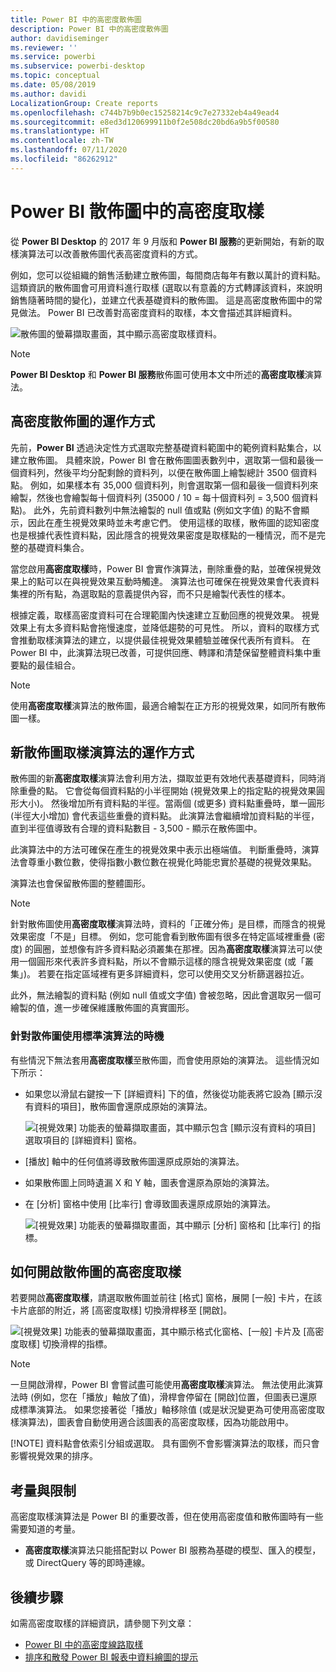 ```yaml
---
title: Power BI 中的高密度散佈圖
description: Power BI 中的高密度散佈圖
author: davidiseminger
ms.reviewer: ''
ms.service: powerbi
ms.subservice: powerbi-desktop
ms.topic: conceptual
ms.date: 05/08/2019
ms.author: davidi
LocalizationGroup: Create reports
ms.openlocfilehash: c744b7b9b0ec15258214c9c7e27332eb4a49ead4
ms.sourcegitcommit: e8ed3d120699911b0f2e508dc20bd6a9b5f00580
ms.translationtype: HT
ms.contentlocale: zh-TW
ms.lasthandoff: 07/11/2020
ms.locfileid: "86262912"
---
```

# <a name="high-density-sampling-in-power-bi-scatter-charts"></a>Power BI 散佈圖中的高密度取樣
從 **Power BI Desktop** 的 2017 年 9 月版和 **Power BI 服務**的更新開始，有新的取樣演算法可以改善散佈圖代表高密度資料的方式。

例如，您可以從組織的銷售活動建立散佈圖，每間商店每年有數以萬計的資料點。 這類資訊的散佈圖會可用資料進行取樣 (選取以有意義的方式轉譯該資料，來說明銷售隨著時間的變化)，並建立代表基礎資料的散佈圖。 這是高密度散佈圖中的常見做法。 Power BI 已改善對高密度資料的取樣，本文會描述其詳細資料。

![散佈圖的螢幕擷取畫面，其中顯示高密度取樣資料。](media/desktop-high-density-scatter-charts/high-density-scatter-charts_01.png)

> [!NOTE]
> **Power BI Desktop** 和 **Power BI 服務**散佈圖可使用本文中所述的**高密度取樣**演算法。
> 
> 

## <a name="how-high-density-scatter-charts-work"></a>高密度散佈圖的運作方式
先前，**Power BI** 透過決定性方式選取完整基礎資料範圍中的範例資料點集合，以建立散佈圖。 具體來說，Power BI 會在散佈圖圖表數列中，選取第一個和最後一個資料列，然後平均分配剩餘的資料列，以便在散佈圖上繪製總計 3500 個資料點。 例如，如果樣本有 35,000 個資料列，則會選取第一個和最後一個資料列來繪製，然後也會繪製每十個資料列 (35000 / 10 = 每十個資料列 = 3,500 個資料點)。 此外，先前資料數列中無法繪製的 null 值或點 (例如文字值) 的點不會顯示，因此在產生視覺效果時並未考慮它們。 使用這樣的取樣，散佈圖的認知密度也是根據代表性資料點，因此隱含的視覺效果密度是取樣點的一種情況，而不是完整的基礎資料集合。

當您啟用**高密度取樣**時，Power BI 會實作演算法，刪除重疊的點，並確保視覺效果上的點可以在與視覺效果互動時觸達。 演算法也可確保在視覺效果會代表資料集裡的所有點，為選取點的意義提供內容，而不只是繪製代表性的樣本。

根據定義，取樣高密度資料可在合理範圍內快速建立互動回應的視覺效果。 視覺效果上有太多資料點會拖慢速度，並降低趨勢的可見性。 所以，資料的取樣方式會推動取樣演算法的建立，以提供最佳視覺效果體驗並確保代表所有資料。 在 Power BI 中，此演算法現已改善，可提供回應、轉譯和清楚保留整體資料集中重要點的最佳組合。

> [!NOTE]
> 使用**高密度取樣**演算法的散佈圖，最適合繪製在正方形的視覺效果，如同所有散佈圖一樣。
> 
> 

## <a name="how-the-new-scatter-chart-sampling-algorithm-works"></a>新散佈圖取樣演算法的運作方式
散佈圖的新**高密度取樣**演算法會利用方法，擷取並更有效地代表基礎資料，同時消除重疊的點。 它會從每個資料點的小半徑開始 (視覺效果上的指定點的視覺效果圓形大小)。 然後增加所有資料點的半徑。當兩個 (或更多) 資料點重疊時，單一圓形 (半徑大小增加) 會代表這些重疊的資料點。 此演算法會繼續增加資料點的半徑，直到半徑值導致有合理的資料點數目 - 3,500 - 顯示在散佈圖中。

此演算法中的方法可確保在產生的視覺效果中表示出極端值。 判斷重疊時，演算法會尊重小數位數，使得指數小數位數在視覺化時能忠實於基礎的視覺效果點。

演算法也會保留散佈圖的整體圖形。

> [!NOTE]
> 針對散佈圖使用**高密度取樣**演算法時，資料的「正確分佈」是目標，而隱含的視覺效果密度「不是」目標。 例如，您可能會看到散佈圖有很多在特定區域裡重疊 (密度) 的圓圈，並想像有許多資料點必須叢集在那裡。因為**高密度取樣**演算法可以使用一個圓形來代表許多資料點，所以不會顯示這樣的隱含視覺效果密度 (或「叢集」)。 若要在指定區域裡有更多詳細資料，您可以使用交叉分析篩選器拉近。
> 
> 

此外，無法繪製的資料點 (例如 null 值或文字值) 會被忽略，因此會選取另一個可繪製的值，進一步確保維護散佈圖的真實圖形。

### <a name="when-the-standard-algorithm-for-scatter-charts-is-used"></a>針對散佈圖使用標準演算法的時機
有些情況下無法套用**高密度取樣**至散佈圖，而會使用原始的演算法。 這些情況如下所示：

* 如果您以滑鼠右鍵按一下 [詳細資料] 下的值，然後從功能表將它設為 [顯示沒有資料的項目]，散佈圖會還原成原始的演算法。
  
  ![[視覺效果] 功能表的螢幕擷取畫面，其中顯示包含 [顯示沒有資料的項目] 選取項目的 [詳細資料] 窗格。](media/desktop-high-density-scatter-charts/high-density-scatter-charts_02.png)
* [播放] 軸中的任何值將導致散佈圖還原成原始的演算法。
* 如果散佈圖上同時遺漏 X 和 Y 軸，圖表會還原為原始的演算法。
* 在 [分析] 窗格中使用 [比率行] 會導致圖表還原成原始的演算法。
  
  ![[視覺效果] 功能表的螢幕擷取畫面，其中顯示 [分析] 窗格和 [比率行] 的指標。](media/desktop-high-density-scatter-charts/high-density-scatter-charts_03.png)

## <a name="how-to-turn-on-high-density-sampling-for-a-scatter-chart"></a>如何開啟散佈圖的高密度取樣
若要開啟**高密度取樣**，請選取散佈圖並前往 [格式] 窗格，展開 [一般] 卡片，在該卡片底部的附近，將 [高密度取樣] 切換滑桿移至 [開啟]。

![[視覺效果] 功能表的螢幕擷取畫面，其中顯示格式化窗格、[一般] 卡片及 [高密度取樣] 切換滑桿的指標。](media/desktop-high-density-scatter-charts/high-density-scatter-charts_04.png)

> [!NOTE]
> 一旦開啟滑桿，Power BI 會嘗試盡可能使用**高密度取樣**演算法。 無法使用此演算法時 (例如，您在「播放」軸放了值)，滑桿會停留在 [開啟]位置，但圖表已還原成標準演算法。 如果您接著從「播放」軸移除值 (或是狀況變更為可使用高密度取樣演算法)，圖表會自動使用適合該圖表的高密度取樣，因為功能啟用中。
> 
> [!NOTE]
> 資料點會依索引分組或選取。 具有圖例不會影響演算法的取樣，而只會影響視覺效果的排序。
> 
> 

## <a name="considerations-and-limitations"></a>考量與限制
高密度取樣演算法是 Power BI 的重要改善，但在使用高密度值和散佈圖時有一些需要知道的考量。

* **高密度取樣**演算法只能搭配對以 Power BI 服務為基礎的模型、匯入的模型，或 DirectQuery 等的即時連線。

## <a name="next-steps"></a>後續步驟

如需高密度取樣的詳細資訊，請參閱下列文章：

* [Power BI 中的高密度線路取樣](desktop-high-density-sampling.md)
* [排序和散發 Power BI 報表中資料繪圖的提示](../guidance/report-tips-sort-distribute-data-plots.md)
